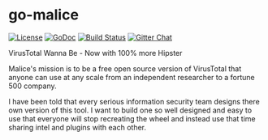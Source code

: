 # go-malice
[![License][license]](http://www.apache.org/licenses/LICENSE-2.0)
[![GoDoc](https://godoc.org/github.com/blacktop/go-malice?status.svg)](https://godoc.org/github.com/blacktop/go-malice)
[![Build Status][travis-badge]](https://travis-ci.org/blacktop/go-malice)
[![Gitter Chat][gitter-badge]](https://gitter.im/blacktop/go-malice)

VirusTotal Wanna Be - Now with 100% more Hipster

Malice's mission is to be a free open source version of VirusTotal that anyone can use at any scale from an independent researcher to a fortune 500 company.

I have been told that every serious information security team designs there own version of this tool.  I want to build one so well designed and easy to use that everyone will stop recreating the wheel and instead use that time sharing intel and plugins with each other.

<!-- Links -->
[malice-logo]: https://raw.githubusercontent.com/blacktop/go-malice/master/docs/logo/malice.png
[travis-badge]: https://travis-ci.org/blacktop/malice.svg?branch=master
[gittip-badge]: http://img.shields.io/gittip/blacktop.svg
[gitter-badge]: https://badges.gitter.im/blacktop/malice.png
[license]: https://img.shields.io/badge/licence-Apache%202-blue.svg
